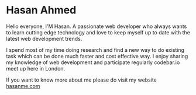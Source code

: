 # Hasan Ahmed

Hello everyone, I'M Hasan. A passionate web developer who always wants to learn cutting edge technology and love to keep myself up to date with the latest web development trends.

I spend most of my time doing research and find a new way to do existing task which can be done much faster and cost effective way. I enjoy sharing my knowledge of web development and participate regularly codebar.io meet up here in London. 

If you want to know more about me please do visit my website [hasanme.com](http://hasanme.com)